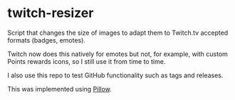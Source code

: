# twitch-resizer

Script that changes the size of images to adapt them to Twitch.tv accepted formats (badges, emotes).

Twitch now does this natively for emotes but not, for example, with custom Points rewards icons, so I still use it from time to time.

I also use this repo to test GitHub functionality such as tags and releases.

This was implemented using [Pillow](https://github.com/python-pillow/Pillow).
